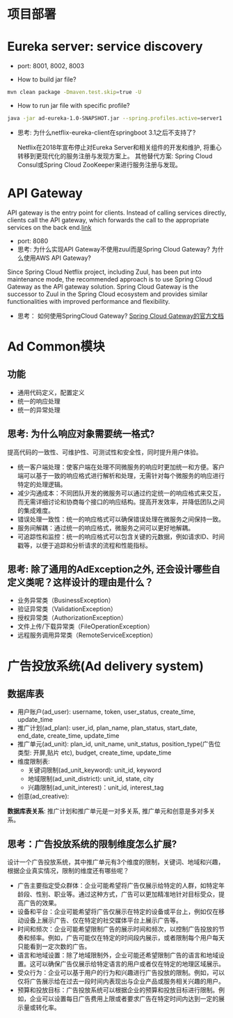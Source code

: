 
# 项目部署

# Eureka server: service discovery

- port: 8001, 8002, 8003

- How to build jar file?

```bash
mvn clean package -Dmaven.test.skip=true -U
```

- How to run jar file with specific profile?

```bash
java -jar ad-eureka-1.0-SNAPSHOT.jar --spring.profiles.active=server1
```

- 思考: 为什么netflix-eureka-client在springboot 3.1之后不支持了?

  Netflix在2018年宣布停止对Eureka Server和相关组件的开发和维护, 将重心转移到更现代化的服务注册与发现方案上。
  其他替代方案: Spring Cloud Consul或Spring Cloud ZooKeeper来进行服务注册与发现。

# API Gateway

API gateway is the entry point for clients. Instead of calling services directly, clients call the API gateway,
which forwards the call to the appropriate services on the back
end.[link](https://learn.microsoft.com/en-us/azure/architecture/guide/architecture-styles/microservices)

- port: 8080
- 思考: 为什么实现API Gateway不使用zuul而是Spring Cloud Gateway? 为什么使用AWS API Gateway?

Since Spring Cloud Netflix project, including Zuul, has been put into maintenance mode, the recommended approach is to
use Spring Cloud Gateway as the API gateway solution.
Spring Cloud Gateway is the successor to Zuul in the Spring Cloud ecosystem and provides similar functionalities with
improved performance and flexibility.

- 思考： 如何使用SpringCloud
  Gateway? [Spring Cloud Gateway的官方文档](https://cloud.spring.io/spring-cloud-gateway/reference/html/)

# Ad Common模块

## 功能

- 通用代码定义，配置定义
- 统一的响应处理
- 统一的异常处理

## 思考: 为什么响应对象需要统一格式?

提高代码的一致性、可维护性、可测试性和安全性，同时提升用户体验。

- 统一客户端处理：使客户端在处理不同微服务的响应时更加统一和方便。客户端可以基于一致的响应格式进行解析和处理，无需针对每个微服务的响应进行特定的处理逻辑。
- 减少沟通成本：不同团队开发的微服务可以通过约定统一的响应格式来交互，而无需详细讨论和协商每个接口的响应结构。提高开发效率，并降低团队之间的集成难度。
- 错误处理一致性：统一的响应格式可以确保错误处理在微服务之间保持一致。
- 服务间解耦：通过统一的响应格式，微服务之间可以更好地解耦。
- 可追踪性和监控：统一的响应格式可以包含关键的元数据，例如请求ID、时间戳等，以便于追踪和分析请求的流程和性能指标。

## 思考: 除了通用的AdException之外, 还会设计哪些自定义类呢？这样设计的理由是什么？

- 业务异常类（BusinessException）
- 验证异常类（ValidationException）
- 授权异常类（AuthorizationException）
- 文件上传/下载异常类（FileOperationException）
- 远程服务调用异常类（RemoteServiceException）

# 广告投放系统(Ad delivery system)

## 数据库表

- 用户账户(ad_user): username, token, user_status, create_time, update_time
- 推广计划(ad_plan): user_id, plan_name, plan_status, start_date, end_date, create_time, update_time
- 推广单元(ad_unit): plan_id, unit_name, unit_status, position_type(广告位类型: 开屏,贴片 etc), budget, create_time,
  update_time
- 维度限制表:
    - 关键词限制(ad_unit_keyword): unit_id, keyword
    - 地域限制(ad_unit_district): unit_id, state, city
    - 兴趣限制(ad_unit_interest)：unit_id, interest_tag
- 创意(ad_creative):

**数据库表关系**: 推广计划和推广单元是一对多关系, 推广单元和创意是多对多关系。

## 思考：广告投放系统的限制维度怎么扩展?

设计一个广告投放系统，其中推广单元有3个维度的限制，关键词、地域和兴趣，根据企业真实情况，限制的维度还有哪些呢？

- 广告主要指定受众群体：企业可能希望将广告仅展示给特定的人群，如特定年龄段、性别、职业等。通过这种方式，广告可以更加精准地针对目标受众，提高广告的效果。
- 设备和平台：企业可能希望将广告仅展示在特定的设备或平台上，例如仅在移动设备上展示广告、仅在特定的社交媒体平台上展示广告等。
- 时间和频次：企业可能希望限制广告的展示时间和频次，以控制广告投放的节奏和频率。例如，广告可能仅在特定的时间段内展示，或者限制每个用户每天只能看到一定次数的广告。
- 语言和地域设置：除了地域限制外，企业可能还希望限制广告的语言和地域设置。这可以确保广告仅展示给特定语言的用户或者仅在特定的地理区域展示。
- 受众行为：企业可以基于用户的行为和兴趣进行广告投放的限制。例如，可以仅将广告展示给在过去一段时间内表现出与企业产品或服务相关兴趣的用户。
- 预算和投放目标：广告投放系统可以根据企业的预算和投放目标进行限制。例如，企业可以设置每日广告费用上限或者要求广告在特定时间内达到一定的展示量或转化率。

